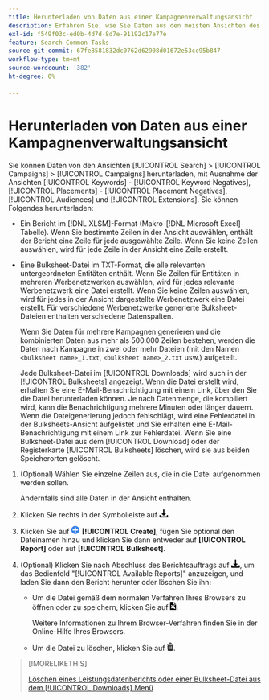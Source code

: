 ```yaml
---
title: Herunterladen von Daten aus einer Kampagnenverwaltungsansicht
description: Erfahren Sie, wie Sie Daten aus den meisten Ansichten des Kampagnen-Managements herunterladen.
exl-id: f549f03c-ed0b-4d7d-8d7e-91192c17e77e
feature: Search Common Tasks
source-git-commit: 67fe8581832dc0762d62908d01672e53cc95b847
workflow-type: tm+mt
source-wordcount: '382'
ht-degree: 0%

---
```


# Herunterladen von Daten aus einer Kampagnenverwaltungsansicht

Sie können Daten von den Ansichten [!UICONTROL Search] > [!UICONTROL Campaigns] > [!UICONTROL Campaigns] herunterladen, mit Ausnahme der Ansichten [!UICONTROL Keywords] - [!UICONTROL Keyword Negatives], [!UICONTROL Placements] - [!UICONTROL Placement Negatives], [!UICONTROL Audiences] und [!UICONTROL Extensions]. Sie können Folgendes herunterladen:

* Ein Bericht im [!DNL XLSM]-Format (Makro-[!DNL Microsoft Excel]-Tabelle). Wenn Sie bestimmte Zeilen in der Ansicht auswählen, enthält der Bericht eine Zeile für jede ausgewählte Zeile. Wenn Sie keine Zeilen auswählen, wird für jede Zeile in der Ansicht eine Zeile erstellt.

* Eine Bulksheet-Datei im TXT-Format, die alle relevanten untergeordneten Entitäten enthält. Wenn Sie Zeilen für Entitäten in mehreren Werbenetzwerken auswählen, wird für jedes relevante Werbenetzwerk eine Datei erstellt. Wenn Sie keine Zeilen auswählen, wird für jedes in der Ansicht dargestellte Werbenetzwerk eine Datei erstellt. Für verschiedene Werbenetzwerke generierte Bulksheet-Dateien enthalten verschiedene Datenspalten.

  Wenn Sie Daten für mehrere Kampagnen generieren und die kombinierten Daten aus mehr als 500.000 Zeilen bestehen, werden die Daten nach Kampagne in zwei oder mehr Dateien (mit den Namen `<bulksheet name>_1.txt`, `<bulksheet name>_2.txt` usw.) aufgeteilt.

  Jede Bulksheet-Datei im [!UICONTROL Downloads] wird auch in der [!UICONTROL Bulksheets] angezeigt. Wenn die Datei erstellt wird, erhalten Sie eine E-Mail-Benachrichtigung mit einem Link, über den Sie die Datei herunterladen können. Je nach Datenmenge, die kompiliert wird, kann die Benachrichtigung mehrere Minuten oder länger dauern. Wenn die Dateigenerierung jedoch fehlschlägt, wird eine Fehlerdatei in der Bulksheets-Ansicht aufgelistet und Sie erhalten eine E-Mail-Benachrichtigung mit einem Link zur Fehlerdatei. Wenn Sie eine Bulksheet-Datei aus dem [!UICONTROL Download] oder der Registerkarte [!UICONTROL Bulksheets] löschen, wird sie aus beiden Speicherorten gelöscht.

1. (Optional) Wählen Sie einzelne Zeilen aus, die in die Datei aufgenommen werden sollen.

   Andernfalls sind alle Daten in der Ansicht enthalten.

1. Klicken Sie rechts in der Symbolleiste auf ![Bericht herunterladen](/help/search-social-commerce/assets/download.png "Bericht herunterladen").

1. Klicken Sie auf ![Erstellen](/help/search-social-commerce/assets/add.png "Erstellen") **[!UICONTROL Create]**, fügen Sie optional den Dateinamen hinzu und klicken Sie dann entweder auf **[!UICONTROL Report]** oder auf **[!UICONTROL Bulksheet]**.

1. (Optional) Klicken Sie nach Abschluss des Berichtsauftrags auf ![Bericht herunterladen](/help/search-social-commerce/assets/download.png "Bericht herunterladen"), um das Bedienfeld &quot;[!UICONTROL Available Reports]&quot; anzuzeigen, und laden Sie dann den Bericht herunter oder löschen Sie ihn:

   * Um die Datei gemäß dem normalen Verfahren Ihres Browsers zu öffnen oder zu speichern, klicken Sie auf ![Tabelle herunterladen](/help/search-social-commerce/assets/download-spreadsheet.png "Tabelle herunterladen").

     Weitere Informationen zu Ihrem Browser-Verfahren finden Sie in der Online-Hilfe Ihres Browsers.

   * Um die Datei zu löschen, klicken Sie auf ![Löschen](/help/search-social-commerce/assets/delete.png "Löschen").

>[!MORELIKETHIS]
>
>[Löschen eines Leistungsdatenberichts oder einer Bulksheet-Datei aus dem [!UICONTROL Downloads] Menü](/help/search-social-commerce/common-tasks/navigation-editing-selection/download-delete-data.md)
